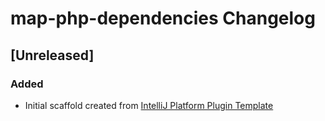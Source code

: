 <!-- Keep a Changelog guide -> https://keepachangelog.com -->

# map-php-dependencies Changelog

## [Unreleased]
### Added
- Initial scaffold created from [IntelliJ Platform Plugin Template](https://github.com/JetBrains/intellij-platform-plugin-template)
